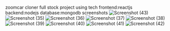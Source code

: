 zoomcar cloner full stock project
using tech
frontend:reactjs
backend:nodejs
database:mongodb
screenshots
![Screenshot (43)](https://github.com/user-attachments/assets/648dcbae-ec88-4190-bc37-c23568cdd1c2)
![Screenshot (35)](https://github.com/user-attachments/assets/a84d51c3-8ca7-4677-abff-9666aeda393c)
![Screenshot (36)](https://github.com/user-attachments/assets/4e4a345b-f16d-4acc-aac8-e2dd01e516f2)
![Screenshot (37)](https://github.com/user-attachments/assets/c058ea9f-262a-4c26-8bde-cde66ab4eb13)
![Screenshot (38)](https://github.com/user-attachments/assets/8fc24b89-de39-4ff2-a8a2-e7c87e859462)
![Screenshot (39)](https://github.com/user-attachments/assets/e86de96d-d65e-47d0-b753-e18acf9a5060)
![Screenshot (40)](https://github.com/user-attachments/assets/b84871d3-f749-4cbb-8a35-f0a5dfef0637)
![Screenshot (41)](https://github.com/user-attachments/assets/4de7f052-798e-4938-80c7-5170f970b6a7)
![Screenshot (42)](https://github.com/user-attachments/assets/afede1f4-600d-4aae-be3c-e39e95c65bfb)










